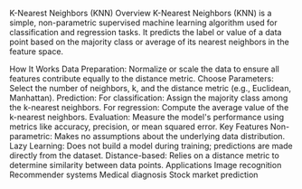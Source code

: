 K-Nearest Neighbors (KNN)
Overview
K-Nearest Neighbors (KNN) is a simple, non-parametric supervised machine learning algorithm used for classification and regression tasks. It predicts the label or value of a data point based on the majority class or average of its nearest neighbors in the feature space.

How It Works
Data Preparation: Normalize or scale the data to ensure all features contribute equally to the distance metric.
Choose Parameters: Select the number of neighbors, k, and the distance metric (e.g., Euclidean, Manhattan).
Prediction:
For classification: Assign the majority class among the k-nearest neighbors.
For regression: Compute the average value of the k-nearest neighbors.
Evaluation: Measure the model's performance using metrics like accuracy, precision, or mean squared error.
Key Features
Non-parametric: Makes no assumptions about the underlying data distribution.
Lazy Learning: Does not build a model during training; predictions are made directly from the dataset.
Distance-based: Relies on a distance metric to determine similarity between data points.
Applications
Image recognition
Recommender systems
Medical diagnosis
Stock market prediction

